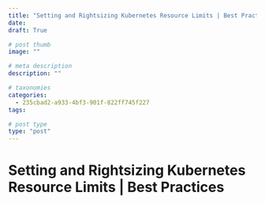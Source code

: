 ```yaml
---
title: "Setting and Rightsizing Kubernetes Resource Limits | Best Practices"
date: 
draft: True

# post thumb
image: ""

# meta description
description: ""

# taxonomies
categories:
  - 235cbad2-a933-4bf3-901f-822ff745f227
tags:

# post type
type: "post"
---
```


# Setting and Rightsizing Kubernetes Resource Limits | Best Practices